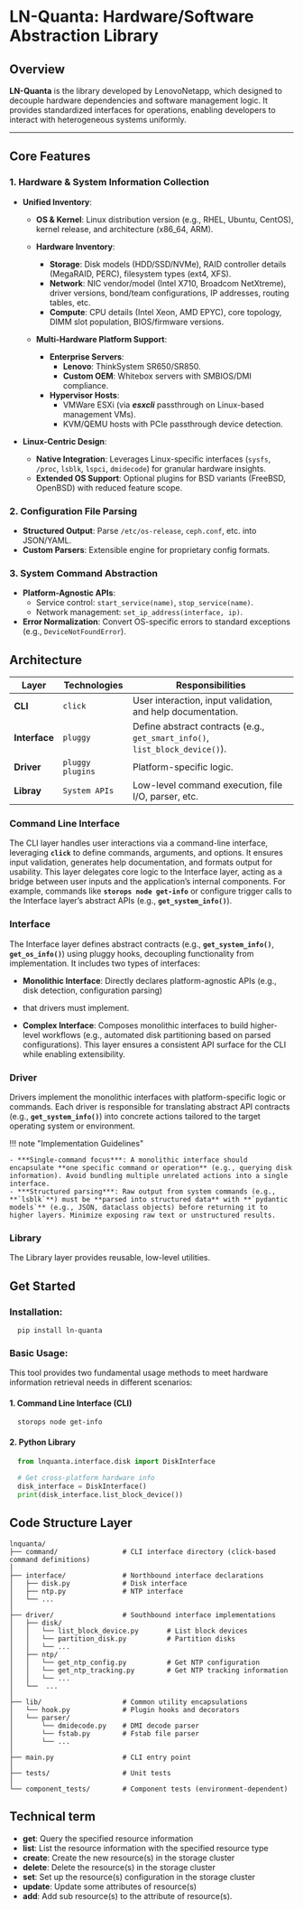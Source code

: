 # **LN-Quanta: Hardware/Software Abstraction Library**

## **Overview**
**LN-Quanta** is the library developed by LenovoNetapp, which designed to decouple hardware dependencies and software 
management logic. It provides standardized interfaces for operations, enabling developers to interact with 
heterogeneous systems uniformly.

---

## **Core Features**

### 1. **Hardware & System Information Collection**  
- **Unified Inventory**:  
  - **OS & Kernel**: Linux distribution version (e.g., RHEL, Ubuntu, CentOS), kernel release, and architecture (x86_64, ARM).
  - **Hardware Inventory**:  
    - **Storage**: Disk models (HDD/SSD/NVMe), RAID controller details (MegaRAID, PERC), filesystem types (ext4, XFS).  
    - **Network**: NIC vendor/model (Intel X710, Broadcom NetXtreme), driver versions, bond/team configurations, IP addresses, routing tables, etc.  
    - **Compute**: CPU details (Intel Xeon, AMD EPYC), core topology, DIMM slot population, BIOS/firmware versions.

  - **Multi-Hardware Platform Support**:  
    - **Enterprise Servers**:
      - **Lenovo**: ThinkSystem SR650/SR850.
      - **Custom OEM**: Whitebox servers with SMBIOS/DMI compliance.
    - **Hypervisor Hosts**:
      - VMWare ESXi (via ***esxcli*** passthrough on Linux-based management VMs).
      - KVM/QEMU hosts with PCIe passthrough device detection.

- **Linux-Centric Design**:  
  - **Native Integration**: Leverages Linux-specific interfaces (`sysfs`, `/proc`, `lsblk`, `lspci`, `dmidecode`) for granular hardware insights.  
  - **Extended OS Support**: Optional plugins for BSD variants (FreeBSD, OpenBSD) with reduced feature scope.  

### 2. **Configuration File Parsing**
- **Structured Output**: Parse `/etc/os-release`, `ceph.conf`, etc. into JSON/YAML.
- **Custom Parsers**: Extensible engine for proprietary config formats.

### 3. **System Command Abstraction**
- **Platform-Agnostic APIs**:
    - Service control: `start_service(name)`, `stop_service(name)`.
    - Network management: `set_ip_address(interface, ip)`.
- **Error Normalization**: Convert OS-specific errors to standard exceptions (e.g., `DeviceNotFoundError`).

## **Architecture**

| **Layer**     | **Technologies** | **Responsibilities**                                                         |
|---------------|------------------|------------------------------------------------------------------------------|
| **CLI**       | `click`          | User interaction, input validation, and help documentation.                  |
| **Interface** | `pluggy`         | Define abstract contracts (e.g., `get_smart_info()`, `list_block_device()`). |
| **Driver**    | `pluggy plugins` | Platform-specific logic.                                                     |
| **Libray**    | `System APIs`    | Low-level command execution, file I/O, parser, etc.                          |

### Command Line Interface

The CLI layer handles user interactions via a command-line interface, leveraging **`click`** to define commands, 
arguments, and options. It ensures input validation, generates help documentation, and formats output 
for usability. This layer delegates core logic to the Interface layer, acting as a bridge between user inputs 
and the application’s internal components. For example, commands like **`storops node get-info`** or configure 
trigger calls to the Interface layer’s abstract APIs (e.g., **`get_system_info()`**).

### Interface 

The Interface layer defines abstract contracts (e.g., **`get_system_info()`**, **`get_os_info()`**) using pluggy hooks, 
decoupling functionality from implementation. It includes two types of interfaces:

- **Monolithic Interface**: Directly declares platform-agnostic APIs (e.g., disk detection, configuration parsing) 
- that drivers must implement.

- **Complex Interface**: Composes monolithic interfaces to build higher-level workflows (e.g., automated disk 
partitioning based on parsed configurations). This layer ensures a consistent API surface for the CLI while 
enabling extensibility.

### Driver

Drivers implement the monolithic interfaces with platform-specific logic or commands. Each driver is responsible 
for translating abstract API contracts (e.g., **`get_system_info()`**) into concrete actions tailored to the target 
operating system or environment.

!!! note "Implementation Guidelines"

    - ***Single-command focus***: A monolithic interface should encapsulate **one specific command or operation** (e.g., querying disk information). Avoid bundling multiple unrelated actions into a single interface.
    - ***Structured parsing***: Raw output from system commands (e.g., **`lsblk`**) must be **parsed into structured data** with **`pydantic models`** (e.g., JSON, dataclass objects) before returning it to higher layers. Minimize exposing raw text or unstructured results.

### Library

The Library layer provides reusable, low-level utilities.

## **Get Started**

### **Installation**:

```shell
  pip install ln-quanta
```

### **Basic Usage**:

This tool provides two fundamental usage methods to meet hardware information retrieval needs in different scenarios:

#### 1. Command Line Interface (CLI)
```shell
  storops node get-info
```

#### 2. Python Library
```python
  from lnquanta.interface.disk import DiskInterface
  
  # Get cross-platform hardware info
  disk_interface = DiskInterface()
  print(disk_interface.list_block_device())
```

## **Code Structure Layer**
```
lnquanta/
├── command/                # CLI interface directory (click-based command definitions)
│
├── interface/              # Northbound interface declarations
│   ├── disk.py             # Disk interface
│   ├── ntp.py              # NTP interface
│   └── ...        
│  
├── driver/                 # Southbound interface implementations
│   ├── disk/               
│   │   └── list_block_device.py       # List block devices
│   │   └── partition_disk.py          # Partition disks
│   │   └── ...       
│   ├── ntp/               
│   │   └── get_ntp_config.py          # Get NTP configuration
│   │   └── get_ntp_tracking.py        # Get NTP tracking information
│   │   └── ...             
│   └──  ... 
│
├── lib/                    # Common utility encapsulations
│   └── hook.py             # Plugin hooks and decorators
│   └── parser/
│       └── dmidecode.py    # DMI decode parser
│       └── fstab.py        # Fstab file parser
│       └── ...   
│
├── main.py                 # CLI entry point
│
├── tests/                  # Unit tests
│
└── component_tests/        # Component tests (environment-dependent)
```

## **Technical term**
- **get**:     Query the specified resource information
- **list**:    List the resource information with the specified resource type
- **create**:  Create the new resource(s) in the storage cluster
- **delete**:  Delete the resource(s) in the storage cluster
- **set**:     Set up the resource(s) configuration in the storage cluster
- **update**:  Update some attributes of resource(s)
- **add**:     Add sub resource(s) to the attribute of resource(s).